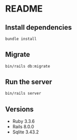 # README

## Install dependencies
```bash
bundle install
```

## Migrate
```bash
bin/rails db:migrate
```

## Run the server
```bash
bin/rails server
```

## Versions
- Ruby 3.3.6
- Rails 8.0.0
- Sqlite 3.43.2 
